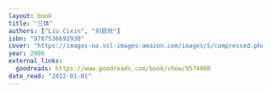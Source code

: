 ```yaml
---
layout: book
title: "三体"
authors: ["Liu Cixin", "刘慈欣"]
isbn: "9787536692930"
cover: "https://images-na.ssl-images-amazon.com/images/S/compressed.photo.goodreads.com/books/1288065454i/9574008.jpg"
year: 2006
external_links:
  goodreads: https://www.goodreads.com/book/show/9574008
date_read: "2012-01-01"
---
```

